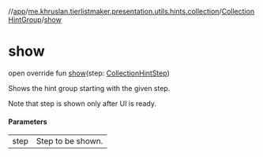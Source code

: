 //[app](../../../index.md)/[me.khruslan.tierlistmaker.presentation.utils.hints.collection](../index.md)/[CollectionHintGroup](index.md)/[show](show.md)

# show

open override fun [show](show.md)(step: [CollectionHintStep](../-collection-hint-step/index.md))

Shows the hint group starting with the given step.

Note that step is shown only after UI is ready.

#### Parameters

| | |
|---|---|
| step | Step to be shown. |
